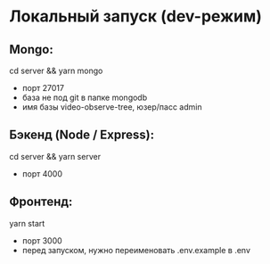 # Локальный запуск (dev-режим)

## Mongo:
cd server && yarn mongo
* порт 27017
* база не под git в папке mongodb
* имя базы video-observe-tree, юзер/пасс admin

## Бэкенд (Node / Express):
cd server && yarn server
* порт 4000

## Фронтенд:
yarn start
* порт 3000
* перед запуском, нужно переименовать .env.example в .env